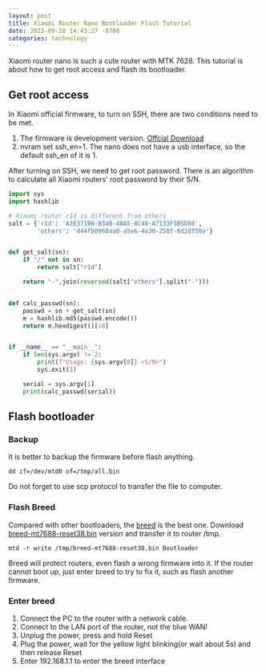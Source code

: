 ```yaml
---
layout: post
title: Xiaomi Router Nano Bootloader Flash Tutorial
date: 2022-09-28 14:43:27 -0700
categories: technology
---
```


Xiaomi router nano is such a cute router with MTK 7628. This tutorial is about how to get root access and flash its bootloader.

## Get root access

In Xiaomi official firmware, to turn on SSH, there are two conditions need to be met.

1. The firmware is development version. [Offcial Download](https://www1.miwifi.com/miwifi_download.html)
2. nvram set ssh_en=1. The nano does not have a usb interface, so the default ssh_en of it is 1.

After turning on SSH, we need to get root password. There is an algorithm to calculate all Xiaomi routers' root password by their S/N.

```python
import sys
import hashlib

# Xiaomi router r1d is different from others
salt = {'r1d': 'A2E371B0-B34B-48A5-8C40-A7133F3B5D88',
        'others': 'd44fb0960aa0-a5e6-4a30-250f-6d2df50a'}


def get_salt(sn):
    if "/" not in sn:
        return salt["r1d"]

    return "-".join(reversed(salt["others"].split("-")))


def calc_passwd(sn):
    passwd = sn + get_salt(sn)
    m = hashlib.md5(passwd.encode())
    return m.hexdigest()[:8]


if __name__ == "__main__":
    if len(sys.argv) != 2:
        print(f"Usage: {sys.argv[0]} <S/N>")
        sys.exit(1)

    serial = sys.argv[1]
    print(calc_passwd(serial))

```

## Flash bootloader

### Backup

It is better to backup the firmware before flash anything.

```shell
dd if=/dev/mtd0 of=/tmp/all.bin
```

Do not forget to use scp protocol to transfer the file to computer.

### Flash Breed

Compared with other bootloaders, the [breed](https://breed.hackpascal.net) is the best one. Download [breed-mt7688-reset38.bin](https://breed.hackpascal.net/breed-mt7688-reset38.bin) version and transfer it to router /tmp.

```shell
mtd -r write /tmp/breed-mt7688-reset38.bin Bootloader
```

Breed will protect routers, even flash a wrong firmware into it. If the router cannot boot up, just enter breed to try to fix it, such as flash another firmware.

### Enter breed

1. Connect the PC to the router with a network cable.
2. Connect to the LAN port of the router, not the blue WAN!
3. Unplug the power, press and hold Reset
4. Plug the power, wait for the yellow light blinking(or wait about 5s) and then release Reset
5. Enter 192.168.1.1 to enter the breed interface
